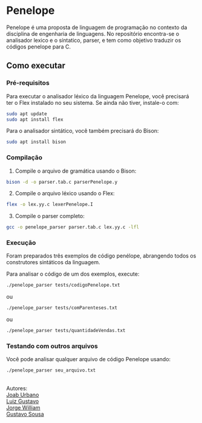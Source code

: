 # Penelope

Penelope é uma proposta de linguagem de programação no contexto da disciplina de engenharia de linguagens. No repositório encontra-se o analisador lexico e o síntatico, parser, e tem como objetivo traduzir os códigos penelope para C.

## Como executar

### Pré-requisitos

Para executar o analisador léxico da linguagem Penelope, você precisará ter o Flex instalado no seu sistema. Se ainda não tiver, instale-o com:

```bash
sudo apt update
sudo apt install flex
```

Para o analisador sintático, você também precisará do Bison:

```bash
sudo apt install bison
```

### Compilação

1. Compile o arquivo de gramática usando o Bison:

```bash
bison -d -o parser.tab.c parserPenelope.y
```

2. Compile o arquivo léxico usando o Flex:

```bash
flex -o lex.yy.c lexerPenelope.I
```

3. Compile o parser completo:

```bash
gcc -o penelope_parser parser.tab.c lex.yy.c -lfl
```

### Execução

Foram preparados três exemplos de código penélope, abrangendo todos os construtores sintáticos da linguagem.

Para analisar o código de um dos exemplos, execute:

```bash
./penelope_parser tests/codigoPenelope.txt
```
ou
```bash
./penelope_parser tests/comParenteses.txt
```
ou
```bash
./penelope_parser tests/quantidadeVendas.txt
```

### Testando com outros arquivos

Você pode analisar qualquer arquivo de código Penelope usando:

```bash
./penelope_parser seu_arquivo.txt
```

<br>Autores:<br>
<a href="https://github.com/JoabUrbano">Joab Urbano</a><br>
<a href="https://github.com/luizgustavoou">Luiz Gustavo</a><br>
<a href="https://github.com/Jorgelino328">Jorge William</a><br>
<a href="https://github.com/Gustavobiz">Gustavo Sousa</a><br>
